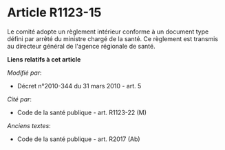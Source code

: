 # Article R1123-15

Le comité adopte un règlement intérieur conforme à un document type défini par arrêté du ministre chargé de la santé. Ce
règlement est transmis au directeur général de l'agence régionale de santé.

**Liens relatifs à cet article**

_Modifié par_:

  - Décret n°2010-344 du 31 mars 2010 - art. 5

_Cité par_:

  - Code de la santé publique - art. R1123-22 (M)

_Anciens textes_:

  - Code de la santé publique - art. R2017 (Ab)
